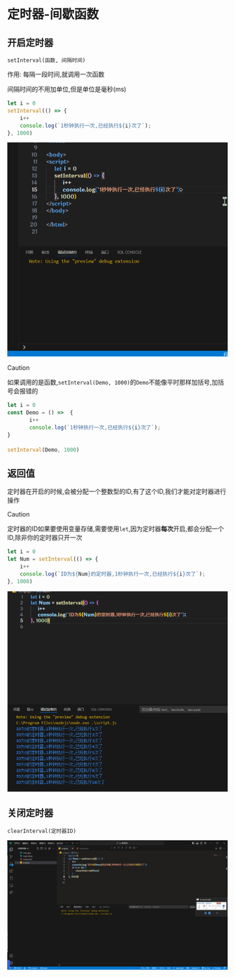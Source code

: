 # 定时器-间歇函数

## 开启定时器

`setInterval(函数, 间隔时间)`

作用: 每隔一段时间,就调用一次函数

间隔时间的不用加单位,但是单位是毫秒(ms)

```js
let i = 0
setInterval(() => {
    i++
    console.log(`1秒钟执行一次,已经执行${i}次了`);
}, 1000)
```

![33-1](assets/33-1.gif)

> [!caution]
>
> 如果调用的是函数,`setInterval(Demo, 1000)`的`Demo`不能像平时那样加括号,加括号会报错的
>
> ```js
> let i = 0
> const Demo = () =>  {
>        i++
>        console.log(`1秒钟执行一次,已经执行${i}次了`);
> }
> 
> setInterval(Demo, 1000)
> ```

## 返回值

定时器在开启的时候,会被分配一个整数型的ID,有了这个ID,我们才能对定时器进行操作

> [!caution]
>
> 定时器的ID如果要使用变量存储,需要使用`let`,因为定时器**每次**开启,都会分配一个ID,除非你的定时器只开一次

```js
let i = 0
let Num = setInterval(() => {
    i++
    console.log(`ID为${Num}的定时器,1秒钟执行一次,已经执行${i}次了`);
}, 1000)
```

![33-2](assets/33-2.png)

## 关闭定时器

`clearInterval(定时器ID)`

![33-3](assets/33-3.gif)